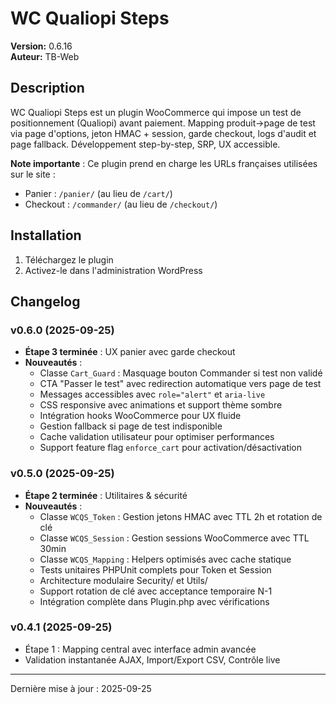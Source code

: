 # WC Qualiopi Steps

**Version:** 0.6.16  
**Auteur:** TB-Web

## Description

WC Qualiopi Steps est un plugin WooCommerce qui impose un test de positionnement (Qualiopi) avant paiement. Mapping produit→page de test via page d'options, jeton HMAC + session, garde checkout, logs d'audit et page fallback. Développement step-by-step, SRP, UX accessible.

**Note importante** : Ce plugin prend en charge les URLs françaises utilisées sur le site :

- Panier : `/panier/` (au lieu de `/cart/`)
- Checkout : `/commander/` (au lieu de `/checkout/`)

## Installation

1. Téléchargez le plugin
2. Activez-le dans l'administration WordPress

## Changelog

### v0.6.0 (2025-09-25)

- **Étape 3 terminée** : UX panier avec garde checkout
- **Nouveautés** :
  - Classe `Cart_Guard` : Masquage bouton Commander si test non validé
  - CTA "Passer le test" avec redirection automatique vers page de test
  - Messages accessibles avec `role="alert"` et `aria-live`
  - CSS responsive avec animations et support thème sombre
  - Intégration hooks WooCommerce pour UX fluide
  - Gestion fallback si page de test indisponible
  - Cache validation utilisateur pour optimiser performances
  - Support feature flag `enforce_cart` pour activation/désactivation

### v0.5.0 (2025-09-25)

- **Étape 2 terminée** : Utilitaires & sécurité
- **Nouveautés** :
  - Classe `WCQS_Token` : Gestion jetons HMAC avec TTL 2h et rotation de clé
  - Classe `WCQS_Session` : Gestion sessions WooCommerce avec TTL 30min
  - Classe `WCQS_Mapping` : Helpers optimisés avec cache statique
  - Tests unitaires PHPUnit complets pour Token et Session
  - Architecture modulaire Security/ et Utils/
  - Support rotation de clé avec acceptance temporaire N-1
  - Intégration complète dans Plugin.php avec vérifications

### v0.4.1 (2025-09-25)

- Étape 1 : Mapping central avec interface admin avancée
- Validation instantanée AJAX, Import/Export CSV, Contrôle live

---

Dernière mise à jour : 2025-09-25
